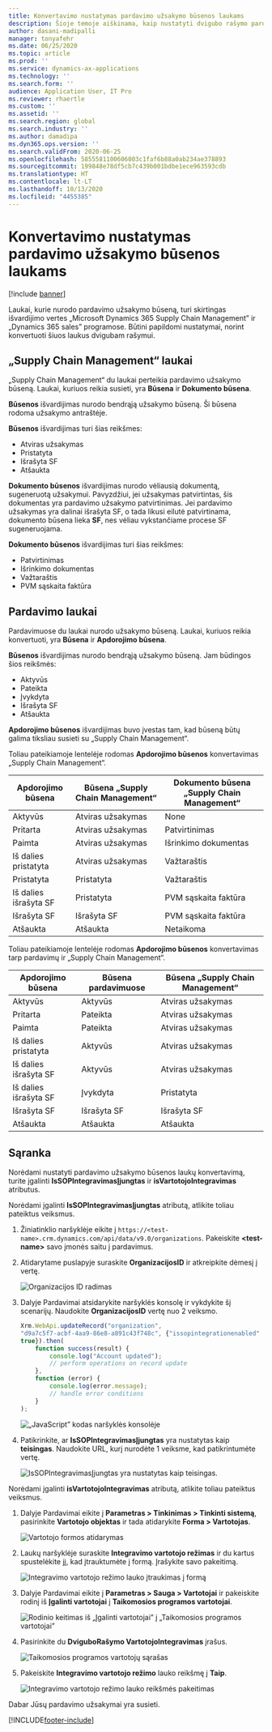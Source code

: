 ```yaml
---
title: Konvertavimo nustatymas pardavimo užsakymo būsenos laukams
description: Šioje temoje aiškinama, kaip nustatyti dvigubo rašymo pardavimo užsakymo būsenos laukus.
author: dasani-madipalli
manager: tonyafehr
ms.date: 06/25/2020
ms.topic: article
ms.prod: ''
ms.service: dynamics-ax-applications
ms.technology: ''
ms.search.form: ''
audience: Application User, IT Pro
ms.reviewer: rhaertle
ms.custom: ''
ms.assetid: ''
ms.search.region: global
ms.search.industry: ''
ms.author: damadipa
ms.dyn365.ops.version: ''
ms.search.validFrom: 2020-06-25
ms.openlocfilehash: 5855581100606003c1faf6b88a0ab234ae378893
ms.sourcegitcommit: 199848e78df5cb7c439b001bdbe1ece963593cdb
ms.translationtype: HT
ms.contentlocale: lt-LT
ms.lasthandoff: 10/13/2020
ms.locfileid: "4455385"
---
```

# <a name="set-up-the-mapping-for-the-sales-order-status-fields"></a>Konvertavimo nustatymas pardavimo užsakymo būsenos laukams

[!include [banner](../../includes/banner.md)]

Laukai, kurie nurodo pardavimo užsakymo būseną, turi skirtingas išvardijimo vertes „Microsoft Dynamics 365 Supply Chain Management” ir „Dynamics 365 sales” programose. Būtini papildomi nustatymai, norint konvertuoti šiuos laukus dvigubam rašymui.

## <a name="fields-in-supply-chain-management"></a>„Supply Chain Management“ laukai

„Supply Chain Management“ du laukai perteikia pardavimo užsakymo būseną. Laukai, kuriuos reikia susieti, yra **Būsena** ir **Dokumento būsena**.

**Būsenos** išvardijimas nurodo bendrąją užsakymo būseną. Ši būsena rodoma užsakymo antraštėje.

**Būsenos** išvardijimas turi šias reikšmes:

- Atviras užsakymas
- Pristatyta
- Išrašyta SF
- Atšaukta

**Dokumento būsenos** išvardijimas nurodo vėliausią dokumentą, sugeneruotą užsakymui. Pavyzdžiui, jei užsakymas patvirtintas, šis dokumentas yra pardavimo užsakymo patvirtinimas. Jei pardavimo užsakymas yra dalinai išrašyta SF, o tada likusi eilutė patvirtinama, dokumento būsena lieka **SF**, nes vėliau vykstančiame procese SF sugeneruojama.

**Dokumento būsenos** išvardijimas turi šias reikšmes:

- Patvirtinimas
- Išrinkimo dokumentas
- Važtaraštis
- PVM sąskaita faktūra

## <a name="fields-in-sales"></a>Pardavimo laukai

Pardavimuose du laukai nurodo užsakymo būseną. Laukai, kuriuos reikia konvertuoti, yra **Būsena** ir **Apdorojimo būsena**.

**Būsenos** išvardijimas nurodo bendrąją užsakymo būseną. Jam būdingos šios reikšmės:

- Aktyvūs
- Pateikta
- Įvykdyta
- Išrašyta SF
- Atšaukta

**Apdorojimo būsenos** išvardijimas buvo įvestas tam, kad būseną būtų galima tiksliau susieti su „Supply Chain Management“.

Toliau pateikiamoje lentelėje rodomas **Apdorojimo būsenos** konvertavimas „Supply Chain Management“.

| Apdorojimo būsena   | Būsena „Supply Chain Management“ | Dokumento būsena „Supply Chain Management“ |
|---------------------|-----------------------------------|--------------------------------------------|
| Aktyvūs              | Atviras užsakymas                        | None                                       |
| Pritarta           | Atviras užsakymas                        | Patvirtinimas                               |
| Paimta              | Atviras užsakymas                        | Išrinkimo dokumentas                               |
| Iš dalies pristatyta | Atviras užsakymas                        | Važtaraštis                               |
| Pristatyta           | Pristatyta                         | Važtaraštis                               |
| Iš dalies išrašyta SF  | Pristatyta                         | PVM sąskaita faktūra                                    |
| Išrašyta SF            | Išrašyta SF                          | PVM sąskaita faktūra                                    |
| Atšaukta           | Atšaukta                         | Netaikoma                             |

Toliau pateikiamoje lentelėje rodomas **Apdorojimo būsenos** konvertavimas tarp pardavimų ir „Supply Chain Management“.

| Apdorojimo būsena   | Būsena pardavimuose | Būsena „Supply Chain Management“ |
|---------------------|-----------------|-----------------------------------|
| Aktyvūs              | Aktyvūs          | Atviras užsakymas                        |
| Pritarta           | Pateikta       | Atviras užsakymas                        |
| Paimta              | Pateikta       | Atviras užsakymas                        |
| Iš dalies pristatyta | Aktyvūs          | Atviras užsakymas                        |
| Iš dalies išrašyta SF  | Aktyvūs          | Atviras užsakymas                        |
| Iš dalies išrašyta SF  | Įvykdyta       | Pristatyta                         |
| Išrašyta SF            | Išrašyta SF        | Išrašyta SF                          |
| Atšaukta           | Atšaukta       | Atšaukta                         |

## <a name="setup"></a>Sąranka

Norėdami nustatyti pardavimo užsakymo būsenos laukų konvertavimą, turite įgalinti **IsSOPIntegravimasĮjungtas** ir **isVartotojoIntegravimas** atributus.

Norėdami įgalinti **IsSOPIntegravimasĮjungtas** atributą, atlikite toliau pateiktus veiksmus.

1. Žiniatinklio naršyklėje eikite į `https://<test-name>.crm.dynamics.com/api/data/v9.0/organizations`. Pakeiskite **\<test-name\>** savo įmonės saitu į pardavimus.
2. Atidarytame puslapyje suraskite **OrganizacijosID** ir atkreipkite dėmesį į vertę.

    ![Organizacijos ID radimas](media/sales-map-orgid.png)

3. Dalyje Pardavimai atsidarykite naršyklės konsolę ir vykdykite šį scenarijų. Naudokite **OrganizacijosID** vertę nuo 2 veiksmo.

    ```javascript
    Xrm.WebApi.updateRecord("organization",
    "d9a7c5f7-acbf-4aa9-86e8-a891c43f748c", {"issopintegrationenabled" :
    true}).then(
        function success(result) {
            console.log("Account updated");
            // perform operations on record update
        },
        function (error) {
            console.log(error.message);
            // handle error conditions
        }
    );
    ```

    ![„JavaScript” kodas naršyklės konsolėje](media/sales-map-script.png)

4. Patikrinkite, ar **IsSOPIntegravimasĮjungtas** yra nustatytas kaip **teisingas**. Naudokite URL, kurį nurodėte 1 veiksme, kad patikrintumėte vertę.

    ![IsSOPIntegravimasĮjungtas yra nustatytas kaip teisingas.](media/sales-map-integration-enabled.png)

Norėdami įgalinti **isVartotojoIntegravimas** atributą, atlikite toliau pateiktus veiksmus.

1. Dalyje Pardavimai eikite į **Parametras \> Tinkinimas \> Tinkinti sistemą**, pasirinkite **Vartotojo objektas** ir tada atidarykite **Forma \> Vartotojas**.

    ![Vartotojo formos atidarymas](media/sales-map-user.png)

2. Laukų naršyklėje suraskite **Integravimo vartotojo režimas** ir du kartus spustelėkite jį, kad įtrauktumėte į formą. Įrašykite savo pakeitimą.

    ![Integravimo vartotojo režimo lauko įtraukimas į formą](media/sales-map-field-explorer.png)

3. Dalyje Pardavimai eikite į **Parametras \> Sauga \> Vartotojai** ir pakeiskite rodinį iš **Įgalinti vartotojai** į **Taikomosios programos vartotojai**.

    ![Rodinio keitimas iš „Įgalinti vartotojai” į „Taikomosios programos vartotojai”](media/sales-map-enabled-users.png)

4. Pasirinkite du **DviguboRašymo VartotojoIntegravimas** įrašus.

    ![Taikomosios programos vartotojų sąrašas](media/sales-map-user-mode.png)

5. Pakeiskite **Integravimo vartotojo režimo** lauko reikšmę į **Taip**.

    ![Integravimo vartotojo režimo lauko reikšmės pakeitimas](media/sales-map-user-mode-yes.png)

Dabar Jūsų pardavimo užsakymai yra susieti.


[!INCLUDE[footer-include](../../../../includes/footer-banner.md)]